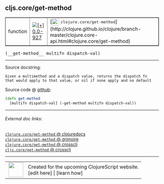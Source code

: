 ## cljs.core/get-method



 <table border="1">
<tr>
<td>function</td>
<td><a href="https://github.com/cljsinfo/cljs-api-docs/tree/0.0-927"><img valign="middle" alt="[+] 0.0-927" title="Added in 0.0-927" src="https://img.shields.io/badge/+-0.0--927-lightgrey.svg"></a> </td>
<td>
[<img height="24px" valign="middle" src="http://i.imgur.com/1GjPKvB.png"> <samp>clojure.core/get-method</samp>](http://clojure.github.io/clojure/branch-master/clojure.core-api.html#clojure.core/get-method)
</td>
</tr>
</table>


 <samp>
(__get-method__ multifn dispatch-val)<br>
</samp>

---





Source docstring:

```
Given a multimethod and a dispatch value, returns the dispatch fn
that would apply to that value, or nil if none apply and no default
```


Source code @ [github](https://github.com/clojure/clojurescript/blob/r2356/src/cljs/cljs/core.cljs#L8724-L8727):

```clj
(defn get-method
  [multifn dispatch-val] (-get-method multifn dispatch-val))
```

<!--
Repo - tag - source tree - lines:

 <pre>
clojurescript @ r2356
└── src
    └── cljs
        └── cljs
            └── <ins>[core.cljs:8724-8727](https://github.com/clojure/clojurescript/blob/r2356/src/cljs/cljs/core.cljs#L8724-L8727)</ins>
</pre>

-->

---



###### External doc links:

[`clojure.core/get-method` @ clojuredocs](http://clojuredocs.org/clojure.core/get-method)<br>
[`clojure.core/get-method` @ grimoire](http://conj.io/store/v1/org.clojure/clojure/1.7.0-beta3/clj/clojure.core/get-method/)<br>
[`clojure.core/get-method` @ crossclj](http://crossclj.info/fun/clojure.core/get-method.html)<br>
[`cljs.core/get-method` @ crossclj](http://crossclj.info/fun/cljs.core.cljs/get-method.html)<br>

---

 <table>
<tr><td>
<img valign="middle" align="right" width="48px" src="http://i.imgur.com/Hi20huC.png">
</td><td>
Created for the upcoming ClojureScript website.<br>
[edit here] | [learn how]
</td></tr></table>

[edit here]:https://github.com/cljsinfo/cljs-api-docs/blob/master/cljsdoc/cljs.core_get-method.cljsdoc
[learn how]:https://github.com/cljsinfo/cljs-api-docs/wiki/cljsdoc-files

<!--

This information was too distracting to show to readers, but I'll leave it
commented here since it is helpful to:

- pretty-print the data used to generate this document
- and show how to retrieve that data



The API data for this symbol:

```clj
{:ns "cljs.core",
 :name "get-method",
 :signature ["[multifn dispatch-val]"],
 :history [["+" "0.0-927"]],
 :type "function",
 :full-name-encode "cljs.core_get-method",
 :source {:code "(defn get-method\n  [multifn dispatch-val] (-get-method multifn dispatch-val))",
          :title "Source code",
          :repo "clojurescript",
          :tag "r2356",
          :filename "src/cljs/cljs/core.cljs",
          :lines [8724 8727]},
 :full-name "cljs.core/get-method",
 :clj-symbol "clojure.core/get-method",
 :docstring "Given a multimethod and a dispatch value, returns the dispatch fn\nthat would apply to that value, or nil if none apply and no default"}

```

Retrieve the API data for this symbol:

```clj
;; from Clojure REPL
(require '[clojure.edn :as edn])
(-> (slurp "https://raw.githubusercontent.com/cljsinfo/cljs-api-docs/catalog/cljs-api.edn")
    (edn/read-string)
    (get-in [:symbols "cljs.core/get-method"]))
```

-->

